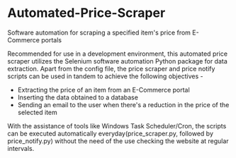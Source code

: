# Automated-Price-Scraper
Software automation for scraping a specified item's price from E-Commerce portals

Recommended for use in a development environment, this automated price scraper utilizes the Selenium software automation Python package for data extraction. Apart from the config file, the price scraper and price notify scripts can be used in tandem to achieve the following objectives -

- Extracting the price of an item from an E-Commerce portal
- Inserting the data obtained to a database
- Sending an email to the user when there's a reduction in the price of the selected item

With the assistance of tools like Windows Task Scheduler/Cron, the scripts can be executed automatically everyday(price_scraper.py, followed by price_notify.py) without the need of the use checking the website at regular intervals.
